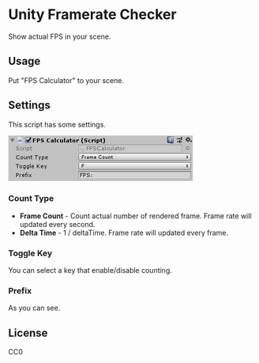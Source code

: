 # Unity Framerate Checker
Show actual FPS in your scene.

## Usage

Put "FPS Calculator" to your scene.

## Settings

This script has some settings.

![Inspector](inspector.png)

### Count Type

- **Frame Count** - Count actual number of rendered frame. Frame rate will updated every second.
- **Delta Time** - 1 / deltaTime. Frame rate will updated every frame.

### Toggle Key

You can select a key that enable/disable counting.

### Prefix

As you can see.

## License

CC0
